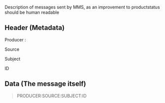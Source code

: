 Description of messages sent by MMS, as an improvement to productstatus should be human readable

## Header (Metadata)

Producer : 

Source

Subject

ID

## Data (The message itself)


> PRODUCER:SOURCE:SUBJECT:ID
> 